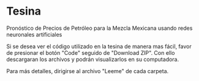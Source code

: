 # Tesina
Pronóstico de Precios de Petróleo para la Mezcla Mexicana usando redes neuronales artificiales

Si se desea ver el código utilizado en la tesina de manera mas fácil, favor de presionar el botón "Code" seguido de "Download ZIP". 
Con ello descargaran los archivos y podrán visualizarlos en su computadora. 

Para más detalles, dirigirse al archivo "Leeme" de cada carpeta.
